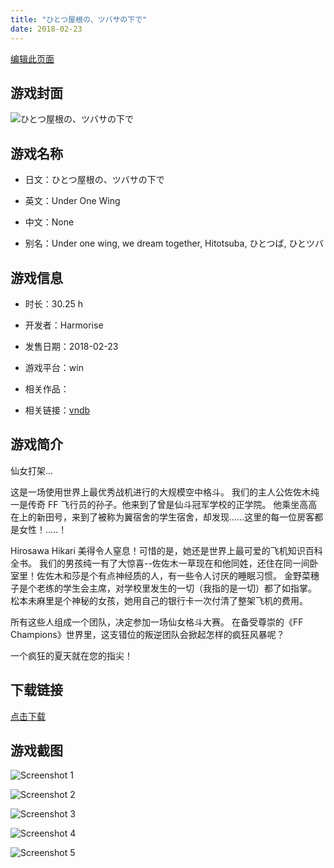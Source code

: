 ```yaml
---
title: "ひとつ屋根の、ツバサの下で"
date: 2018-02-23
---
```

[编辑此页面](https://github.com/ACG-3/ADV3-source/blob/main/source/_posts/games/%E3%81%B2%E3%81%A8%E3%81%A4%E5%B1%8B%E6%A0%B9%E3%81%AE%E3%80%81%E3%83%84%E3%83%90%E3%82%B5%E3%81%AE%E4%B8%8B%E3%81%A7.md)

## 游戏封面

![ひとつ屋根の、ツバサの下で](https%3A//pan.timero.xyz/onedrive/img_lib_001/%E3%81%B2%E3%81%A8%E3%81%A4%E5%B1%8B%E6%A0%B9%E3%81%AE%E3%80%81%E3%83%84%E3%83%90%E3%82%B5%E3%81%AE%E4%B8%8B%E3%81%A7_cover.avif)


## 游戏名称

- 日文：ひとつ屋根の、ツバサの下で
- 英文：Under One Wing
- 中文：None

- 别名：Under one wing, we dream together, Hitotsuba, ひとつば, ひとツバ


## 游戏信息

- 时长：30.25 h
- 开发者：Harmorise
- 发售日期：2018-02-23
- 游戏平台：win
- 相关作品：

- 相关链接：[vndb](https://vndb.org/v17827)


## 游戏简介

仙女打架...

这是一场使用世界上最优秀战机进行的大规模空中格斗。
我们的主人公佐佐木纯一是传奇 FF 飞行员的孙子。他来到了曾是仙斗冠军学校的正学院。
他乘坐高高在上的新田号，来到了被称为翼宿舍的学生宿舍，却发现......这里的每一位房客都是女性！.....！

Hirosawa Hikari 美得令人窒息！可惜的是，她还是世界上最可爱的飞机知识百科全书。
我们的男孩纯一有了大惊喜--佐佐木一草现在和他同姓，还住在同一间卧室里！佐佐木和莎是个有点神经质的人，有一些令人讨厌的睡眠习惯。
金野菜穗子是个老练的学生会主席，对学校里发生的一切（我指的是一切）都了如指掌。
松本未麻里是个神秘的女孩，她用自己的银行卡一次付清了整架飞机的费用。

所有这些人组成一个团队，决定参加一场仙女格斗大赛。
在备受尊崇的《FF Champions》世界里，这支错位的叛逆团队会掀起怎样的疯狂风暴呢？

一个疯狂的夏天就在您的指尖！




## 下载链接

[点击下载](https://pan.timero.xyz/onedrive/adv_lib_001/%E3%81%B2%E3%81%A8%E3%81%A4%E5%B1%8B%E6%A0%B9%E3%81%AE%E3%80%81%E3%83%84%E3%83%90%E3%82%B5%E3%81%AE%E4%B8%8B%E3%81%A7)


## 游戏截图


![Screenshot 1](https%3A//pan.timero.xyz/onedrive/img_lib_001/%E3%81%B2%E3%81%A8%E3%81%A4%E5%B1%8B%E6%A0%B9%E3%81%AE%E3%80%81%E3%83%84%E3%83%90%E3%82%B5%E3%81%AE%E4%B8%8B%E3%81%A7_Screenshot_1.avif)

![Screenshot 2](https%3A//pan.timero.xyz/onedrive/img_lib_001/%E3%81%B2%E3%81%A8%E3%81%A4%E5%B1%8B%E6%A0%B9%E3%81%AE%E3%80%81%E3%83%84%E3%83%90%E3%82%B5%E3%81%AE%E4%B8%8B%E3%81%A7_Screenshot_2.avif)

![Screenshot 3](https%3A//pan.timero.xyz/onedrive/img_lib_001/%E3%81%B2%E3%81%A8%E3%81%A4%E5%B1%8B%E6%A0%B9%E3%81%AE%E3%80%81%E3%83%84%E3%83%90%E3%82%B5%E3%81%AE%E4%B8%8B%E3%81%A7_Screenshot_3.avif)

![Screenshot 4](https%3A//pan.timero.xyz/onedrive/img_lib_001/%E3%81%B2%E3%81%A8%E3%81%A4%E5%B1%8B%E6%A0%B9%E3%81%AE%E3%80%81%E3%83%84%E3%83%90%E3%82%B5%E3%81%AE%E4%B8%8B%E3%81%A7_Screenshot_4.avif)

![Screenshot 5](https%3A//pan.timero.xyz/onedrive/img_lib_001/%E3%81%B2%E3%81%A8%E3%81%A4%E5%B1%8B%E6%A0%B9%E3%81%AE%E3%80%81%E3%83%84%E3%83%90%E3%82%B5%E3%81%AE%E4%B8%8B%E3%81%A7_Screenshot_5.avif)

